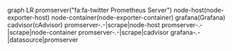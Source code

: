 graph LR
 promserver("fa:fa-twitter Prometheus Server")
 node-host(node-exporter-host)
 node-container(node-exporter-container)
 grafana(Grafana)
 cadvisor(cAdvisor)
 promserver-.-|scrape|node-host
 promserver-.-|scrape|node-container
 promserver-.-|scrape|cadvisor
 grafana-.-|datasource|promserver
